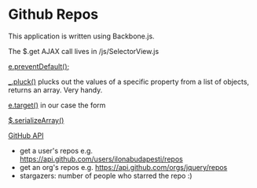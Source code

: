 # Github Repos

This application is written using Backbone.js.

The $.get AJAX call lives in /js/SelectorView.js

[e.preventDefault();](http://www.w3schools.com/jquery/event_preventdefault.asp)

[_.pluck()](http://underscorejs.org/#pluck) plucks out the values of a specific property from a list of objects, returns an array. Very handy.

[e.target()](http://www.w3schools.com/jsref/event_target.asp) in our case the form

[$.serializeArray()](https://api.jquery.com/serializeArray/)

[GitHub API](https://api.github.com)
  - get a user's repos e.g. https://api.github.com/users/ilonabudapesti/repos
  - get an org's repos e.g. https://api.github.com/orgs/jquery/repos
  - stargazers: number of people who starred the repo :)